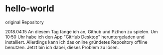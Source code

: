 # hello-world
original Repository

2018.04.15
An diesem Tag fange ich an, Github und Pzthon zu spielen.
Um 10:50 Uhr habe ich den App "GitHub Desktop" heruntergeladen und installiert. Allerdings kann ich das online gründetes Repository offline benutzen. Jetzt bin ich dabei, dieses Problem zu lösen.
